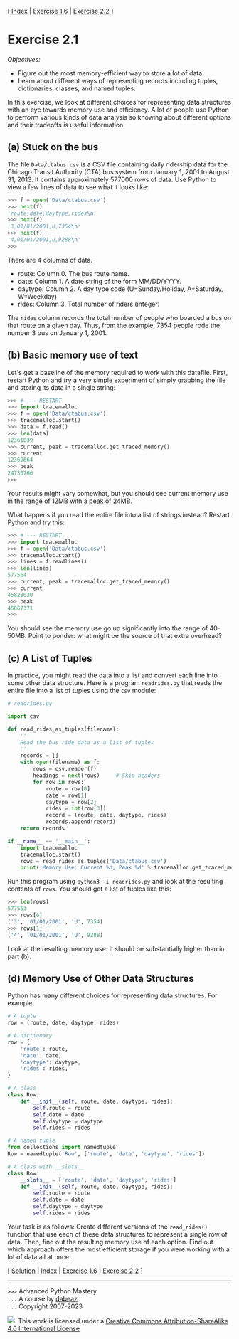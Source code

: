 \[ [Index](index.md) | [Exercise 1.6](ex1_6.md) | [Exercise 2.2](ex2_2.md) \]

# Exercise 2.1

*Objectives:*

- Figure out the most memory-efficient way to store a lot of data.
- Learn about different ways of representing records including tuples,
dictionaries, classes, and named tuples.

In this exercise, we look at different choices for representing data
structures with an eye towards memory use and efficiency.  A lot of
people use Python to perform various kinds of data analysis so knowing
about different options and their tradeoffs is useful information.

## (a) Stuck on the bus

The file `Data/ctabus.csv` is a CSV file containing
daily ridership data for the Chicago Transit Authority (CTA) bus
system from January 1, 2001 to August 31, 2013.  It contains
approximately 577000 rows of data.  Use Python to view a few lines
of data to see what it looks like:

```python
>>> f = open('Data/ctabus.csv')
>>> next(f)
'route,date,daytype,rides\n'
>>> next(f)
'3,01/01/2001,U,7354\n'
>>> next(f)
'4,01/01/2001,U,9288\n'
>>>
```

There are 4 columns of data.

- route: Column 0.  The bus route name.
- date: Column 1.  A date string of the form MM/DD/YYYY.
- daytype: Column 2. A day type code (U=Sunday/Holiday, A=Saturday, W=Weekday)
- rides: Column 3. Total number of riders (integer)

The `rides` column records the total number of people who boarded a
bus on that route on a given day. Thus, from the example, 7354 people
rode the number 3 bus on January 1, 2001.

## (b) Basic memory use of text

Let's get a baseline of the memory required to work with this
datafile.  First, restart Python and try a very simple experiment of
simply grabbing the file and storing its data in a single string:

```python
>>> # --- RESTART 
>>> import tracemalloc
>>> f = open('Data/ctabus.csv')
>>> tracemalloc.start()
>>> data = f.read()
>>> len(data)
12361039
>>> current, peak = tracemalloc.get_traced_memory()
>>> current
12369664
>>> peak
24730766
>>> 
```

Your results might vary somewhat, but you should see current
memory use in the range of 12MB with a peak of 24MB.

What happens if you read the entire file into a list of strings
instead?  Restart Python and try this:

```python
>>> # --- RESTART
>>> import tracemalloc
>>> f = open('Data/ctabus.csv')
>>> tracemalloc.start()
>>> lines = f.readlines()
>>> len(lines)
577564
>>> current, peak = tracemalloc.get_traced_memory()
>>> current
45828030
>>> peak
45867371
>>> 
```

You should see the memory use go up significantly into the range of 40-50MB.
Point to ponder: what might be the source of that extra overhead?

## (c) A List of Tuples

In practice, you might read the data into a list and convert each line
into some other data structure.  Here is a program `readrides.py` that
reads the entire file into a list of tuples using the `csv` module:

```python
# readrides.py

import csv

def read_rides_as_tuples(filename):
    '''
    Read the bus ride data as a list of tuples
    '''
    records = []
    with open(filename) as f:
        rows = csv.reader(f)
        headings = next(rows)     # Skip headers
        for row in rows:
            route = row[0]
            date = row[1]
            daytype = row[2]
            rides = int(row[3])
            record = (route, date, daytype, rides)
            records.append(record)
    return records

if __name__ == '__main__':
    import tracemalloc
    tracemalloc.start()
    rows = read_rides_as_tuples('Data/ctabus.csv')
    print('Memory Use: Current %d, Peak %d' % tracemalloc.get_traced_memory())
```

Run this program using `python3 -i readrides.py` and look at the
resulting contents of `rows`. You should get a list of tuples like
this:

```python
>>> len(rows)
577563
>>> rows[0]
('3', '01/01/2001', 'U', 7354)
>>> rows[1]
('4', '01/01/2001', 'U', 9288)
```

Look at the resulting memory use. It should be substantially higher
than in part (b).

## (d) Memory Use of Other Data Structures

Python has many different choices for representing data structures.
For example:

```python
# A tuple
row = (route, date, daytype, rides)

# A dictionary
row = {
    'route': route,
    'date': date,
    'daytype': daytype,
    'rides': rides,
}

# A class
class Row:
    def __init__(self, route, date, daytype, rides):
        self.route = route
        self.date = date
        self.daytype = daytype
        self.rides = rides

# A named tuple
from collections import namedtuple
Row = namedtuple('Row', ['route', 'date', 'daytype', 'rides'])

# A class with __slots__
class Row:
    __slots__ = ['route', 'date', 'daytype', 'rides']
    def __init__(self, route, date, daytype, rides):
        self.route = route
        self.date = date
        self.daytype = daytype
        self.rides = rides
```
Your task is as follows:  Create different versions of the `read_rides()` function
that use each of these data structures to represent a single row of data.
Then, find out the resulting memory use of each option.   Find out which
approach offers the most efficient storage if you were working with a lot 
of data all at once.

\[ [Solution](soln2_1.md) | [Index](index.md) | [Exercise 1.6](ex1_6.md) | [Exercise 2.2](ex2_2.md) \]

----
`>>>` Advanced Python Mastery  
`...` A course by [dabeaz](https://www.dabeaz.com)  
`...` Copyright 2007-2023  

![](https://i.creativecommons.org/l/by-sa/4.0/88x31.png). This work is licensed under a [Creative Commons Attribution-ShareAlike 4.0 International License](http://creativecommons.org/licenses/by-sa/4.0/)

